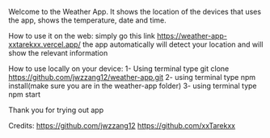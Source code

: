 Welcome to the Weather App. It shows the location of the devices that uses the app, shows the temperature, date and time.

How to use it on the web:
    simply go this link https://weather-app-xxtarekxx.vercel.app/ 
    the app automatically will detect your location and will show the relevant information

How to use locally on your device:
    1- Using terminal type git clone https://github.com/jwzzang12/weather-app.git
    2- using terminal type npm install(make sure you are in the weather-app folder)
    3- using terminal type npm start

Thank you for trying out app

Credits:
https://github.com/jwzzang12
https://github.com/xxTarekxx

